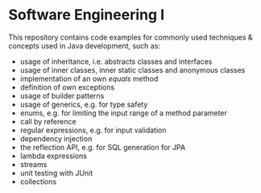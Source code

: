 <h1>Software Engineering I</h1>
This repository contains code examples for commonly used techniques & concepts used in Java development, such as:
<ul>
<li>usage of inheritance, i.e. abstracts classes and interfaces</li>
<li>usage of inner classes, inner static classes and anonymous classes</li>
<li>implementation of an own <i>equals</i> method</li>
<li>definition of own exceptions</li>
<li>usage of builder patterns</li>
<li>usage of generics, e.g. for type safety</li>
<li>enums, e.g. for limiting the input range of a method parameter</li>
<li>call by reference</li>
<li>regular expressions, e.g. for input validation</li>
<li>dependency injection</li>
<li>the reflection API, e.g. for SQL generation for JPA</li>
<li>lambda expressions</li>
<li>streams</li>
<li>unit testing with JUnit</li>
<li>collections</li>
</ul>
